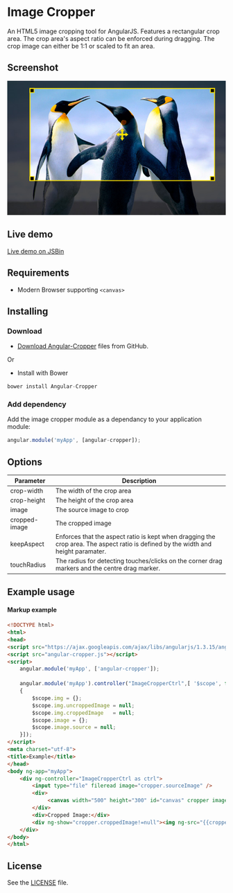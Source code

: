 # Image Cropper

An HTML5 image cropping tool for AngularJS. Features a rectangular crop area. The crop area's aspect ratio can be enforced during dragging. The crop image can either be 1:1 or scaled to fit an area.

## Screenshot

![Screenshot](https://raw.githubusercontent.com/AllanBishop/ImageCropper/master/screenshots/screenshot.jpg "Screenshot")

## Live demo

[Live demo on JSBin](http://jsbin.com/noluju/9/edit?html,js,output)

## Requirements

 - Modern Browser supporting ```<canvas>```

## Installing

### Download

- [Download Angular-Cropper](https://github.com/AllanBishop/angular-cropper/archive/master.zip) files from GitHub.

Or

- Install with Bower

```javascript
bower install Angular-Cropper
```


### Add dependency

Add the image cropper module as a dependancy to your application module:
```javascript
angular.module('myApp', [angular-cropper]);
```

## Options


| Parameter | Description |
| ------ | ----------- |
| crop-width  | The width of the crop area|
| crop-height | The height of the crop area|
| image | The source image to crop|
| cropped-image | The cropped image|
| keepAspect   | Enforces that the aspect ratio is kept when dragging the crop area. The aspect ratio is defined by the width and height paramater. |
| touchRadius  | The radius for detecting touches/clicks on the corner drag markers and the centre drag marker. |

## Example usage

#### Markup example

```html
<!DOCTYPE html>
<html>
<head>
<script src="https://ajax.googleapis.com/ajax/libs/angularjs/1.3.15/angular.js"></script>
<script src="angular-cropper.js"></script>
<script>
    angular.module('myApp', ['angular-cropper']);
    
    angular.module('myApp').controller("ImageCropperCtrl",[ '$scope', function($scope) 
    {
        $scope.img = {};
        $scope.img.uncroppedImage = null;
        $scope.img.croppedImage   = null;
        $scope.image = {};
        $scope.image.source = null;
    }]);
</script>
<meta charset="utf-8">
<title>Example</title>
</head>
<body ng-app="myApp">
    <div ng-controller="ImageCropperCtrl as ctrl">
        <input type="file" fileread image="cropper.sourceImage" />
        <div>
             <canvas width="500" height="300" id="canvas" cropper image="cropper.sourceImage" cropped-image="cropper.croppedImage" crop-width="400" crop-height="200" keep-aspect="true" touch-radius="30">              </canvas>
        </div>
        <div>Cropped Image:</div>
        <div ng-show="cropper.croppedImage!=null"><img ng-src="{{cropper.croppedImage}}" /></div>
    </div>
</body>
</html>
```


## License

See the [LICENSE](https://github.com/AllanBishop/ImageCropper/blob/master/LICENSE.md) file.